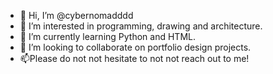 - 👋 Hi, I’m @cybernomadddd
- 👀 I’m interested in programming, drawing and architecture.
- 🌱 I’m currently learning Python and HTML.
- 💞️ I’m looking to collaborate on portfolio design projects.
- 📫Please do not not hesitate to not not reach out to me!


